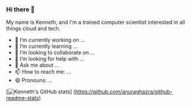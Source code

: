 ### Hi there 👋

My name is Kenneth, and I'm a trained computer scientist interested in all things cloud and tech.

- 🔭 I’m currently working on ...
- 🌱 I’m currently learning ...
- 👯 I’m looking to collaborate on ...
- 🤔 I’m looking for help with ...
- 💬 Ask me about ...
- 📫 How to reach me: ...
- 😄 Pronouns: ...

<!-- Github stats from https://github.com/anuraghazra/github-readme-stats -->
[![Kenneth's GitHub stats](https://github-readme-stats.vercel.app/api?username=kenneth&show_icons=true&theme=radical&hide_rank=false)]
(https://github.com/anuraghazra/github-readme-stats)

<!--
**KennethN24/KennethN24** is a ✨ _special_ ✨ repository because its `README.md` (this file) appears on your GitHub profile.

Here are some ideas to get you started:

- 🔭 I’m currently working on ...
- 🌱 I’m currently learning ...
- 👯 I’m looking to collaborate on ...
- 🤔 I’m looking for help with ...
- 💬 Ask me about ...
- 📫 How to reach me: ...
- 😄 Pronouns: ...
- ⚡ Fun fact: ...
-->
